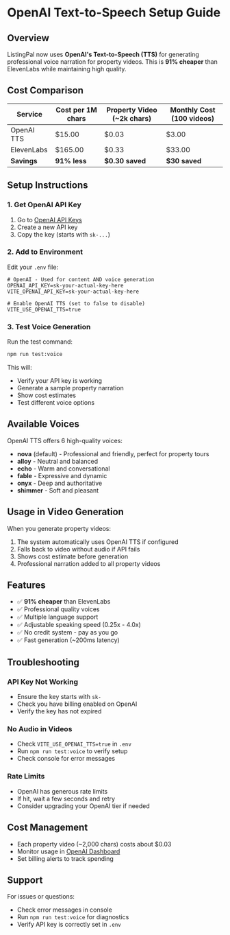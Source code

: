# OpenAI Text-to-Speech Setup Guide

## Overview

ListingPal now uses **OpenAI's Text-to-Speech (TTS)** for generating professional voice narration for property videos. This is **91% cheaper** than ElevenLabs while maintaining high quality.

## Cost Comparison

| Service     | Cost per 1M chars | Property Video (~2k chars) | Monthly Cost (100 videos) |
| ----------- | ----------------- | -------------------------- | ------------------------- |
| OpenAI TTS  | $15.00            | $0.03                      | $3.00                     |
| ElevenLabs  | $165.00           | $0.33                      | $33.00                    |
| **Savings** | **91% less**      | **$0.30 saved**            | **$30 saved**             |

## Setup Instructions

### 1. Get OpenAI API Key

1. Go to [OpenAI API Keys](https://platform.openai.com/api-keys)
2. Create a new API key
3. Copy the key (starts with `sk-...`)

### 2. Add to Environment

Edit your `.env` file:

```env
# OpenAI - Used for content AND voice generation
OPENAI_API_KEY=sk-your-actual-key-here
VITE_OPENAI_API_KEY=sk-your-actual-key-here

# Enable OpenAI TTS (set to false to disable)
VITE_USE_OPENAI_TTS=true
```

### 3. Test Voice Generation

Run the test command:

```bash
npm run test:voice
```

This will:

- Verify your API key is working
- Generate a sample property narration
- Show cost estimates
- Test different voice options

## Available Voices

OpenAI TTS offers 6 high-quality voices:

- **nova** (default) - Professional and friendly, perfect for property tours
- **alloy** - Neutral and balanced
- **echo** - Warm and conversational
- **fable** - Expressive and dynamic
- **onyx** - Deep and authoritative
- **shimmer** - Soft and pleasant

## Usage in Video Generation

When you generate property videos:

1. The system automatically uses OpenAI TTS if configured
2. Falls back to video without audio if API fails
3. Shows cost estimate before generation
4. Professional narration added to all property videos

## Features

- ✅ **91% cheaper** than ElevenLabs
- ✅ Professional quality voices
- ✅ Multiple language support
- ✅ Adjustable speaking speed (0.25x - 4.0x)
- ✅ No credit system - pay as you go
- ✅ Fast generation (~200ms latency)

## Troubleshooting

### API Key Not Working

- Ensure the key starts with `sk-`
- Check you have billing enabled on OpenAI
- Verify the key has not expired

### No Audio in Videos

- Check `VITE_USE_OPENAI_TTS=true` in `.env`
- Run `npm run test:voice` to verify setup
- Check console for error messages

### Rate Limits

- OpenAI has generous rate limits
- If hit, wait a few seconds and retry
- Consider upgrading your OpenAI tier if needed

## Cost Management

- Each property video (~2,000 chars) costs about $0.03
- Monitor usage in [OpenAI Dashboard](https://platform.openai.com/usage)
- Set billing alerts to track spending

## Support

For issues or questions:

- Check error messages in console
- Run `npm run test:voice` for diagnostics
- Verify API key is correctly set in `.env`
